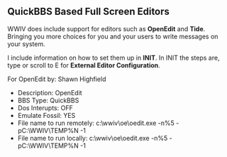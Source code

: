 ## QuickBBS Based Full Screen Editors
WWIV does include support for editors such as **OpenEdit** and **Tide**. Bringing you more choices for you and your users to write messages on your system.

I include information on how to set them up in **INIT**.
In INIT the steps are, type or scroll to E for **External Editor Configuration**. 

For OpenEdit by: Shawn Highfield 
* Description: OpenEdit 
* BBS Type: QuickBBS 
* Dos Interupts: OFF 
* Emulate Fossil: YES 
* File name to run remotely: c:\wwiv\oe\oedit.exe -n%5 -pC:\WWIV\TEMP%N -1 
* File name to run locally: c:\wwiv\oe\oedit.exe -n%5 -pC:\WWIV\TEMP%N -1 
 